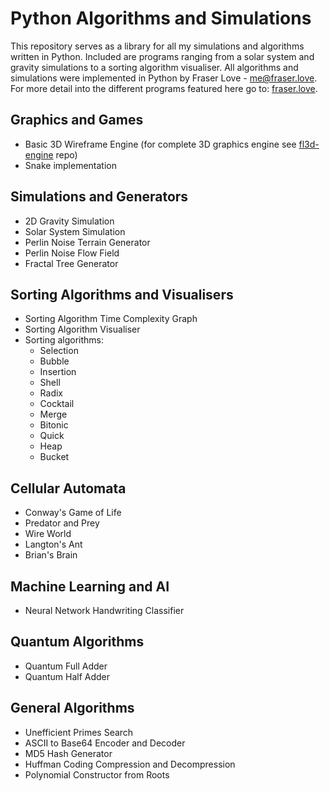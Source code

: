 # Python Algorithms and Simulations
This repository serves as a library for all my simulations and algorithms written in Python. Included are programs ranging from a solar system and gravity simulations to a sorting algorithm visualiser. 
All algorithms and simulations were implemented in Python by Fraser Love - me@fraser.love. For more detail into the different programs featured here go to: [fraser.love](https://fraser.love).

## Graphics and Games
  - Basic 3D Wireframe Engine (for complete 3D graphics engine see [fl3d-engine](https://github.com/fraserlove/fl3d-engine) repo)
  - Snake implementation

## Simulations and Generators
  - 2D Gravity Simulation
  - Solar System Simulation
  - Perlin Noise Terrain Generator
  - Perlin Noise Flow Field
  - Fractal Tree Generator

## Sorting Algorithms and Visualisers
  - Sorting Algorithm Time Complexity Graph
  - Sorting Algorithm Visualiser
  - Sorting algorithms:
    - Selection
    - Bubble
    - Insertion
    - Shell
    - Radix
    - Cocktail
    - Merge
    - Bitonic
    - Quick
    - Heap
    - Bucket
   
## Cellular Automata
  - Conway's Game of Life
  - Predator and Prey
  - Wire World
  - Langton's Ant
  - Brian's Brain
  
## Machine Learning and AI
  - Neural Network Handwriting Classifier
  
 ## Quantum Algorithms
  - Quantum Full Adder
  - Quantum Half Adder
  
## General Algorithms
  - Unefficient Primes Search
  - ASCII to Base64 Encoder and Decoder
  - MD5 Hash Generator
  - Huffman Coding Compression and Decompression
  - Polynomial Constructor from Roots
